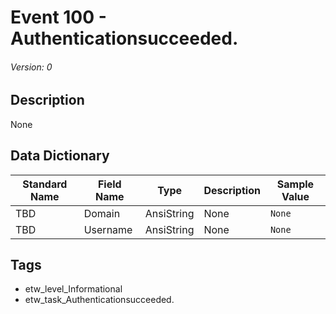 # Event 100 - Authenticationsucceeded.
###### Version: 0

## Description
None

## Data Dictionary
|Standard Name|Field Name|Type|Description|Sample Value|
|---|---|---|---|---|
|TBD|Domain|AnsiString|None|`None`|
|TBD|Username|AnsiString|None|`None`|

## Tags
* etw_level_Informational
* etw_task_Authenticationsucceeded.